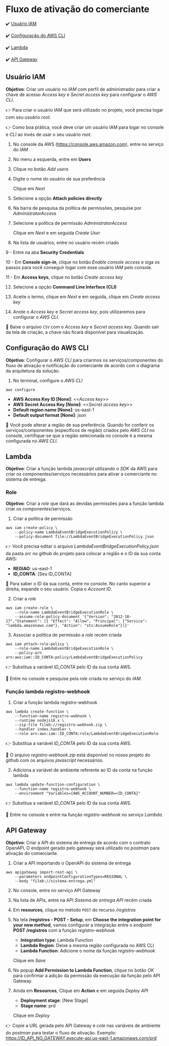 <h1>Fluxo de ativação do comerciante</h1>

:heavy_check_mark: [Usuário IAM](#usuario-iam)

:heavy_check_mark: [Configuração do AWS CLI](#configuracao-do-aws-cli)

:heavy_check_mark: [Lambda](#lambda)

:heavy_check_mark: [API Gateway](#api-gateway)

## Usuário IAM

**Objetivo**: Criar um usuário no _IAM_ com perfil de administrador para criar a chave de acesso _Access key_ e _Secret access key_ para configurar o _AWS CLI_.

:point_right: Para criar o usuário IAM que será utilizado no projeto, você precisa logar com seu usuário _root_.

:point_right: Como boa prática, você deve criar um usuário IAM para logar no console e _CLI_ ao invés de usar o seu usuário _root_.

1. No console da AWS (https://console.aws.amazon.com), entre no serviço do _IAM_

2. No menu a esquerda, entre em **Users**

3. Clique no botão _Add users_

4. Digite o nome do usuário de sua preferência

	Clique em _Next_

5. Selecione a opção **Attach policies directly**

6. Na barra de pesquisa da política de permissões, pesquise por _AdministratorAccess_

7. Selecione a política de permissão _AdministratorAccess_

	Clique em _Next_ e em seguida _Create User_
	
8. Na lista de usuários, entre no usuário recém criado

9 - Entre na aba **Security Credentials**

10 - Em **Console sign-in**, clique no botão _Enable console access_ e siga os passos para você conseguir logar com esse usuário IAM pelo console.

11 - Em **Access keys**, clique no botão _Create access key_

12. Selecione a opção **Command Line Interface (CLI)**

13. Aceite o termo, clique em _Next_ e em seguida, clique em _Create access key_

14. Anote o _Access key_ e _Secret access key_, pois utilizaremos para configurar o _AWS CLI_.

:loudspeaker: Baixe o arquivo `CSV` com o _Access key_ e _Secret access key_. Quando sair da tela de criação, a chave não ficará disponível para visualização.

## Configuração do AWS CLI

**Objetivo**: Configurar o _AWS CLI_ para criarmos os serviços/componentes do fluxo de ativação e notificação do comerciante de acordo com o diagrama da arquitetura da solução.

1. No terminal, configure o _AWS CLI_

```
aws configure
```

* **AWS Access Key ID [None]**: <<_Access key_>>
* **AWS Secret Access Key [None]**: <<_Secret access key_>>
* **Default region name [None]**: us-east-1
* **Default output format [None]**: json

:loudspeaker: Você pode alterar a região de sua preferência. Quando for conferir os serviços/componentes (específicos de região) criados pelo _AWS CLI_ no console, certifique-se que a região selecionada no console é a mesma configurada no _AWS CLI_. 

## Lambda

**Objetivo**: Criar a função lambda _javascript_ utilizando o _SDK_ da AWS para criar os componentes/serviços necessários para ativar a comerciante no sistema de entrega.

### Role

**Objetivo**: Criar a _role_ que dará as devidas permissões para a função lambda criar os componentes/serviços.

1. Criar a política de permissão

```
aws iam create-policy \
	--policy-name LambdaEventBridgeExecutionPolicy \
	--policy-document file://LambdaEventBridgeExecutionPolicy.json
```

:point_right: Você precisa editar o arquivo _LambdaEventBridgeExecutionPolicy.json_ da pasta _src_ no github do projeto para colocar a região e o ID da sua conta AWS:

* **REGIAO**: us-east-1
* **ID_CONTA**: [Seu ID_CONTA]

:loudspeaker: Para saber o ID da sua conta, entre no console. No canto superior a direita, expande o seu usuário. Copia o _Account ID_.

2. Criar a _role_

```
aws iam create-role \
	--role-name LambdaEventBridgeExecutionRole \
	--assume-role-policy-document '{"Version": "2012-10-17","Statement": [{ "Effect": "Allow", "Principal": {"Service": "lambda.amazonaws.com"}, "Action": "sts:AssumeRole"}]}'
```

3. Associar a politica de permissão a _role_ recém criada

```
aws iam attach-role-policy \
	--role-name LambdaEventBridgeExecutionRole \ 
	--policy-arn arn:aws:iam::ID_CONTA:policy/LambdaEventBridgeExecutionPolicy
```

:point_right: Substitua a variável _ID_CONTA_ pelo ID da sua conta AWS.

:loudspeaker: Entre no console e pesquise pela _role_ criada no serviço do _IAM_.

### Função lambda registro-webhook

1. Criar a função lambda registro-webhook

```
aws lambda create-function \
    --function-name registro-webhook \
    --runtime nodejs18.x \
    --zip-file fileb://registro-webhook.zip \
    --handler index.handler \
    --role arn:aws:iam::ID_CONTA:role/LambdaEventBridgeExecutionRole	
```
	
:point_right: Substitua a variável _ID_CONTA_ pelo ID da sua conta AWS.

:loudspeaker: O arquivo _registro-webhook.zip_ está disponível no nosso projeto do github com os arquivos _javascript_ necessários. 

2. Adiciona a variável de ambiente referente ao ID da conta na função lambda

```
aws lambda update-function-configuration \
	--function-name registro-webhook \
	--environment "Variables={AWS_ACCOUNT_NUMBER=<ID_CONTA}"
```

:point_right: Substitua a variável _ID_CONTA_ pelo ID da sua conta AWS.

:loudspeaker: Entre no console e entre na função _registro-webhook_ no serviço _Lambda_.

## API Gateway

**Objetivo**: Criar a API do sistema de entrega de acordo com o contrato OpenAPI. O endpoint gerado pelo gateway será utilizado no _postman_ para ativação do comerciante. 

1. Criar a API importando o OpenAPI do sistema de entrega

```
aws apigateway import-rest-api \
	--parameters endpointConfigurationTypes=REGIONAL \
	--body "fileb://sistema-entrega.yml"
```

2. No console, entre no serviço API Gateway

3. Na lista de APIs, entre na API _Sistema de entrega API_ recém criada

4. Em **resources**, clique no método `POST` do recurso _/registros_

5. Na tela **/registros - POST - Setup**, em **Choose the integration point for your new method**, vamos configurar a integração entre o _endpoint_ **POST /registros** com a função _registro-webhook_

	* **Integration type**: Lambda Function
	* **Lambda Region**: Deixe a mesma região configurada no AWS CLI
	* **Lambda Function**: Adicione o nome da função _registro-webhook_
	
	Clique em _Save_
	
6. No popup **Add Permission to Lambda Function**, clique no botão _OK_ para confirmar a adição da permissão da execução da função pelo API Gateway.

7. Ainda em **Resources**, Clique em **Action** e em seguida _Deploy API_

	* **Deployment stage**: [New Stage]
	* **Stage name**: prd
	
	Clique em _Deploy_
	
:point_right: Copie a URL gerada pelo API Gateway e cole nas variáveis de ambiente do _postman_ para testar o fluxo de ativação. Exemplo:  https://ID_API_NO_GATEWAY.execute-api.us-east-1.amazonaws.com/prd